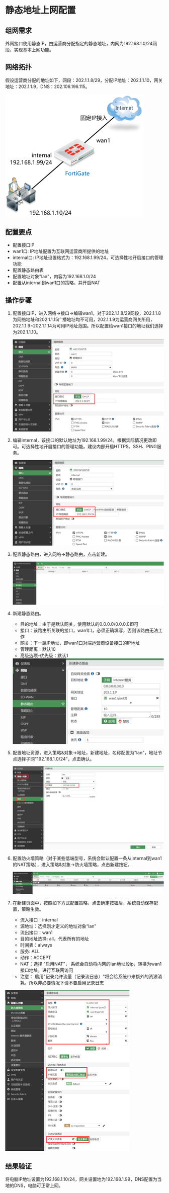 # 静态地址上网配置

## 组网需求

外网接口使用静态IP，由运营商分配指定的静态地址，内网为192.168.1.0/24网段，实现基本上网功能。

## 网络拓扑

假设运营商分配的地址如下，网段：202.1.1.8/29，分配IP地址：202.1.1.10，网关地址：202.1.1.9，DNS：202.106.196.115。

<img src="../../images/image-20221101162944534.png" alt="image-20221101162944534" style="zoom:50%;" />

## 配置要点

- 配置接口IP
- wan1口:  IP地址配置为互联网运营商所提供的地址
- internal口:  IP地址设置格式为：192.168.1.99/24，可选择性地开启接口的管理功能
- 配置静态路由表
- 配置地址对象"lan"，内容为192.168.1.0/24
- 配置从internal到wan1口的策略，并开启NAT

## 操作步骤

1. 配置接口IP，进入网络→接口→编辑wan1，对于202.1.1.8/29网段，202.1.1.8为网络地址和202.1.1.15广播地址均不可用，202.1.1.9为运营商网关所用，202.1.1.9~202.1.1.14为可用IP地址范围。所以配置给wan1接口的地址我们选择为202.1.1.10。

   <img src="../../images/image-20221101171826698.png" alt="image-20221101171826698" style="zoom:50%;" />

2. 编辑internal，该接口的默认地址为192.168.1.99/24，根据实际情况更改即可。可选择性地开启接口的管理功能。建议内部开启HTTPS、SSH、PING服务。

   <img src="../../images/image-20221101171958275.png" alt="image-20221101171958275" style="zoom:50%;" />

3. 配置静态路由，进入网络→静态路由，点击新建。

   <img src="../../images/image-20221101173527105.png" alt="image-20221101173527105" style="zoom:50%;" />

4. 新建静态路由。

   - 目的地址：由于是默认网关，使用默认的0.0.0.0/0.0.0.0即可
   - 接口：该路由所关联的接口，wan1口，必须正确填写，否则该路由无法工作
   - 网关：下一跳IP地址，即wan1口对端运营商设备接口的IP地址
   - 管理距离：默认10
   - 高级选项-优先级：默认1

   <img src="../../images/image-20221101173939350.png" alt="image-20221101173939350" style="zoom:50%;" />

5. 配置地址资源，进入策略&对象→地址，新建地址，名称配置为"lan"，地址节点选择子网"192.168.1.0/24"，点击确认。

   <img src="../../images/image-20221101174546570.png" alt="image-20221101174546570" style="zoom:50%;" />

6. 配置防火墙策略（对于某些低端型号，系统会默认配置一条从internal到wan1的NAT策略），进入策略&对象→防火墙策略，点击新建按钮。

   <img src="../../images/image-20221101175516684.png" alt="image-20221101175516684" style="zoom:50%;" />

7. 在新建页面中，按照如下方式配置策略，点击确定按钮后，系统自动保存配置，策略生效。

   - 流入接口：internal
   - 源地址：选择刚才定义的地址对象“lan”
   - 流出接口：wan1
   - 目的地址选择: all，代表所有的地址
   - 时间表：always
   - 服务: ALL
   - 动作：ACCEPT
   - NAT：选择 "启用NAT"， 系统会自动将内网的lan地址段ip，转换为wan1接口地址，进行互联网访问
   - 注意： 启用"记录允许流量（记录流日志）"将会给系统带来额外的资源消耗，所以非必要情况下请不要启用记录日志
   
<img src="../../images/image-20221101180153999.png" alt="image-20221101180153999" style="zoom:50%;" />

## 结果验证

将电脑IP地址设置为192.168.1.10/24，网关设置地为192.168.1.99，DNS配置为当地的DNS，电脑可正常上网。
